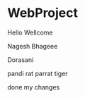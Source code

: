 # WebProject



Hello Wellcome


Nagesh 
Bhageee



Dorasani


pandi
rat
parrat
tiger


done my changes

